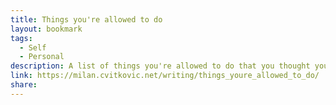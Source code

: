 ```yaml
---
title: Things you're allowed to do
layout: bookmark
tags:
  - Self
  - Personal
description: A list of things you're allowed to do that you thought you couldn't, or didn't even know you could.
link: https://milan.cvitkovic.net/writing/things_youre_allowed_to_do/
share: 
---
```

